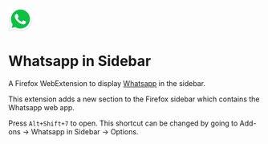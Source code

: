 ![image](/icons/48x48.png)

# Whatsapp in Sidebar

A Firefox WebExtension to display [Whatsapp](https://web.whatsapp.com/) in the sidebar.

This extension adds a new section to the Firefox sidebar which contains the Whatsapp web app.

Press `Alt+Shift+7` to open. This shortcut can be changed by going to Add-ons -> Whatsapp in Sidebar -> Options.
